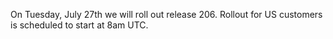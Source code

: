 On Tuesday, July 27th we will roll out release 206. Rollout for US customers is scheduled to start at 8am UTC.
